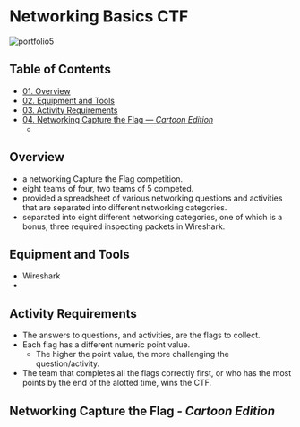 # Networking Basics CTF

![portfolio5](https://github.com/CJanecka/Projects_and_CTFs/assets/131223318/562b0a28-7c3d-42bf-8c1d-77fcb02c7c2c)

## Table of Contents

  + [01. Overview](#Overview)
  + [02. Equipment and Tools](#Equipment-and-Tools)
  + [03. Activity Requirements](#Activity-Requirements)
  + [04. Networking Capture the Flag *— Cartoon Edition*](#Networking-Capture-the-Flag---Cartoon-Edition)
    - <categories here>

## Overview

<base points to change>

  + a networking Capture the Flag competition.
  + eight teams of four, two teams of 5 competed.
  + provided a spreadsheet of various networking questions and activities that are separated into different networking categories.
  + separated into eight different networking categories, one of which is a bonus, three required inspecting packets in Wireshark.

## Equipment and Tools

  + Wireshark
  + <cont here>

## Activity Requirements

<base points to change>

  + The answers to questions, and activities, are the flags to collect.
  + Each flag has a different numeric point value.
    - The higher the point value, the more challenging the question/activity.
  + The team that completes all the flags correctly first, or who has the most points by the end of the alotted time, wins the CTF.

## Networking Capture the Flag *- Cartoon Edition*

<base points to change>

